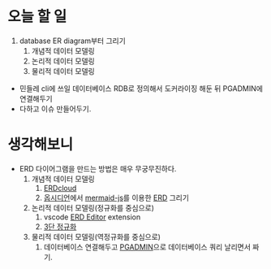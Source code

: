 # 오늘 할 일
1. database ER diagram부터 그리기
	1. 개념적 데이터 모델링
	2. 논리적 데이터 모델링
	3. 물리적 데이터 모델링
- 민들레 cli에 쓰일 데이터베이스 RDB로 정의해서 도커라이징 해둔 뒤 PGADMIN에 연결해두기
- 다하고 이슈 만들어두기.


# 생각해보니
- ERD 다이어그램을 만드는 방법은 매우 무궁무진하다.
	1. 개념적 데이터 모델링
		1. [ERDcloud](https://www.erdcloud.com/)
		2. [옵시디언](https://help.obsidian.md/How+to/Format+your+notes#Diagram)에서 [mermaid-js](https://mermaid-js.github.io/mermaid/#/)를 이용한 [ERD](https://mermaid-js.github.io/mermaid/#/entityRelationshipDiagram?id=entity-relationship-diagrams) 그리기
	2. 논리적 데이터 모델링(정규화를 중심으로)
		1. vscode [ERD Editor](https://marketplace.visualstudio.com/items?itemName=dineug.vuerd-vscode) extension
		2. [3단 정규화](https://opentutorials.org/course/3883/25301)
	3. 물리적 데이터 모델링(역정규화를 중심으로)
		1. 데이터베이스 연결해두고 [PGADMIN](https://www.pgadmin.org/)으로 데이터베이스 쿼리 날리면서 짜기.